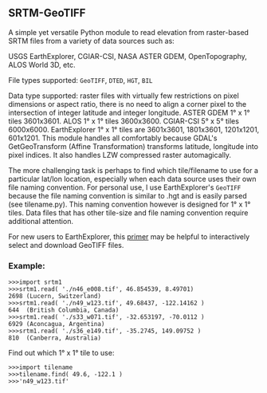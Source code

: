 ## SRTM-GeoTIFF
A simple yet versatile Python module to read elevation from raster-based SRTM files from a variety of data sources such as:

USGS EarthExplorer, CGIAR-CSI, NASA ASTER GDEM, OpenTopography, ALOS World 3D, etc.

File types supported: `GeoTIFF`, `DTED`, `HGT`, `BIL`

Data type supported: raster files with virtually few restrictions on pixel dimensions or aspect ratio, there is no need to align a corner pixel to the intersection of integer latitude and integer longitude. ASTER GDEM 1&deg; x 1&deg; tiles 3601x3601. ALOS 1&deg; x 1&deg; tiles 3600x3600. CGIAR-CSI 5&deg; x 5&deg; tiles 6000x6000.  EarthExplorer 1&deg; x 1&deg; tiles are 3601x3601, 1801x3601, 1201x1201, 601x1201. This module handles all comfortably because GDAL's GetGeoTransform (Affine Transformation) transforms latitude, longitude into pixel indices. It also handles LZW compressed raster automagically.

The more challenging task is perhaps to find which tile/filename to use for a particular lat/lon location, especially when each data source uses their own file naming convention. For personal use, I use EarthExplorer's `GeoTIFF` because the file naming convention is similar to .hgt and is easily parsed (see tilename.py). This naming convention however is designed for 1&deg; x 1&deg; tiles. Data files that has other tile-size and file naming convention require additional attention.

For new users to EarthExplorer, this [primer](/EarthExplorer.md) may be helpful to interactively select and download GeoTIFF files.

### Example:
```
>>>import srtm1
>>>srtm1.read( './n46_e008.tif', 46.854539, 8.49701)
2698 (Lucern, Switzerland)
>>>srtm1.read( './n49_w123.tif', 49.68437, -122.14162 )
644  (British Columbia, Canada)
>>>srtm1.read( './s33_w071.tif', -32.653197, -70.0112 )
6929 (Aconcagua, Argentina)
>>>srtm1.read( './s36_e149.tif', -35.2745, 149.09752 )
810  (Canberra, Australia)
```
Find out which 1&deg; x 1&deg; tile to use:
```
>>>import tilename
>>>tilename.find( 49.6, -122.1 )
>>>'n49_w123.tif'
```
